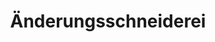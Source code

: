 ---
title: "Änderungsschneiderei"
url: /berlin/aenderungsschneiderei-hohenzollerndamm/
shop: Schneiderei
---